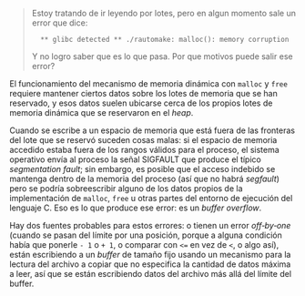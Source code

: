 >   Estoy tratando de ir leyendo por lotes, pero en algun momento sale un error que dice:
>
>       ** glibc detected ** ./rautomake: malloc(): memory corruption
>
>   Y no logro saber que es lo que pasa. Por que motivos puede salir ese error?

El funcionamiento del mecanismo de memoria dinámica con `malloc` y `free` requiere mantener ciertos datos sobre los lotes de memoria que se han reservado, y esos datos suelen ubicarse cerca de los propios lotes de memoria dinámica que se reservaron en el *heap*.

Cuando se escribe a un espacio de memoria que está fuera de las fronteras del lote que se reservó suceden cosas malas: si el espacio de memoria accedido estaba fuera de los rangos válidos para el proceso, el sistema operativo envía al proceso la señal SIGFAULT que produce el típico *segmentation fault*; sin embargo, es posible que el acceso indebido se mantenga dentro de la memoria del proceso (así que no habrá *segfault*) pero se podría sobreescribir alguno de los datos propios de la implementación de `malloc`, `free` u otras partes del entorno de ejecución del lenguaje C.  Eso es lo que produce ese error: es un *buffer overflow*.

Hay dos fuentes probables para estos errores: o tienen un error *off‐by‐one* (cuando se pasan del límite por una posición, porque a alguna condición había que ponerle `- 1` o `+ 1`, o comparar con `<=` en vez de `<`, o algo así), están escribiendo a un *buffer* de tamaño fijo usando un mecanismo para la lectura del archivo a copiar que no especifica la cantidad de datos máxima a leer, así que se están escribiendo datos del archivo más allá del límite del buffer.
